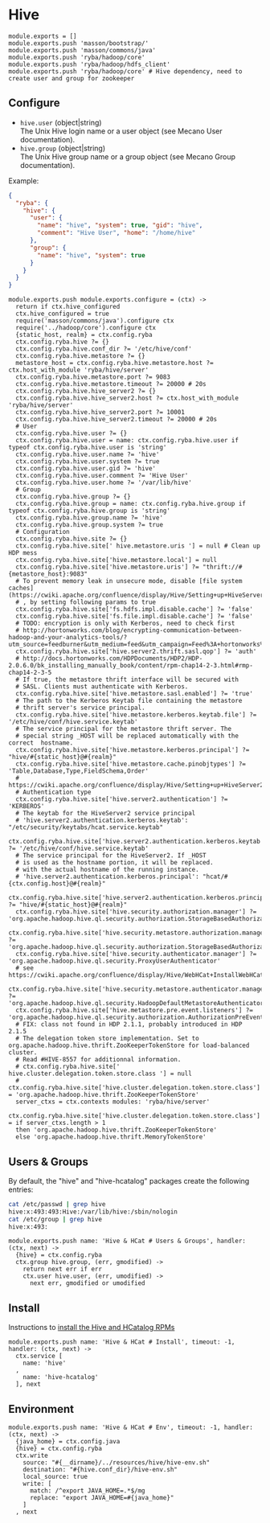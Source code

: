 
# Hive

    module.exports = []
    module.exports.push 'masson/bootstrap/'
    module.exports.push 'masson/commons/java'
    module.exports.push 'ryba/hadoop/core'
    module.exports.push 'ryba/hadoop/hdfs_client'
    module.exports.push 'ryba/hadoop/core' # Hive dependency, need to create user and group for zookeeper

## Configure

*   `hive.user` (object|string)   
    The Unix Hive login name or a user object (see Mecano User documentation).   
*   `hive.group` (object|string)   
    The Unix Hive group name or a group object (see Mecano Group documentation).   

Example:

```json
{
  "ryba": {
    "hive": {
      "user": {
        "name": "hive", "system": true, "gid": "hive",
        "comment": "Hive User", "home": "/home/hive"
      },
      "group": {
        "name": "hive", "system": true
      }
    }
  }
}
```

    module.exports.push module.exports.configure = (ctx) ->
      return if ctx.hive_configured
      ctx.hive_configured = true
      require('masson/commons/java').configure ctx
      require('../hadoop/core').configure ctx
      {static_host, realm} = ctx.config.ryba
      ctx.config.ryba.hive ?= {}
      ctx.config.ryba.hive.conf_dir ?= '/etc/hive/conf'
      ctx.config.ryba.hive.metastore ?= {}
      metastore_host = ctx.config.ryba.hive.metastore.host ?= ctx.host_with_module 'ryba/hive/server'
      ctx.config.ryba.hive.metastore.port ?= 9083
      ctx.config.ryba.hive.metastore.timeout ?= 20000 # 20s
      ctx.config.ryba.hive.hive_server2 ?= {}
      ctx.config.ryba.hive.hive_server2.host ?= ctx.host_with_module 'ryba/hive/server'
      ctx.config.ryba.hive.hive_server2.port ?= 10001
      ctx.config.ryba.hive.hive_server2.timeout ?= 20000 # 20s
      # User
      ctx.config.ryba.hive.user ?= {}
      ctx.config.ryba.hive.user = name: ctx.config.ryba.hive.user if typeof ctx.config.ryba.hive.user is 'string'
      ctx.config.ryba.hive.user.name ?= 'hive'
      ctx.config.ryba.hive.user.system ?= true
      ctx.config.ryba.hive.user.gid ?= 'hive'
      ctx.config.ryba.hive.user.comment ?= 'Hive User'
      ctx.config.ryba.hive.user.home ?= '/var/lib/hive'
      # Group
      ctx.config.ryba.hive.group ?= {}
      ctx.config.ryba.hive.group = name: ctx.config.ryba.hive.group if typeof ctx.config.ryba.hive.group is 'string'
      ctx.config.ryba.hive.group.name ?= 'hive'
      ctx.config.ryba.hive.group.system ?= true
      # Configuration
      ctx.config.ryba.hive.site ?= {}
      ctx.config.ryba.hive.site[' hive.metastore.uris '] = null # Clean up HDP mess
      ctx.config.ryba.hive.site['hive.metastore.local'] = null
      ctx.config.ryba.hive.site['hive.metastore.uris'] ?= "thrift://#{metastore_host}:9083"
      # To prevent memory leak in unsecure mode, disable [file system caches](https://cwiki.apache.org/confluence/display/Hive/Setting+up+HiveServer2)
      # , by setting following params to true
      ctx.config.ryba.hive.site['fs.hdfs.impl.disable.cache'] ?= 'false'
      ctx.config.ryba.hive.site['fs.file.impl.disable.cache'] ?= 'false'
      # TODO: encryption is only with Kerberos, need to check first
      # http://hortonworks.com/blog/encrypting-communication-between-hadoop-and-your-analytics-tools/?utm_source=feedburner&utm_medium=feed&utm_campaign=Feed%3A+hortonworks%2Ffeed+%28Hortonworks+on+Hadoop%29
      ctx.config.ryba.hive.site['hive.server2.thrift.sasl.qop'] ?= 'auth'
      # http://docs.hortonworks.com/HDPDocuments/HDP2/HDP-2.0.6.0/bk_installing_manually_book/content/rpm-chap14-2-3.html#rmp-chap14-2-3-5
      # If true, the metastore thrift interface will be secured with
      # SASL. Clients must authenticate with Kerberos.
      ctx.config.ryba.hive.site['hive.metastore.sasl.enabled'] ?= 'true'
      # The path to the Kerberos Keytab file containing the metastore
      # thrift server's service principal.
      ctx.config.ryba.hive.site['hive.metastore.kerberos.keytab.file'] ?= '/etc/hive/conf/hive.service.keytab'
      # The service principal for the metastore thrift server. The
      # special string _HOST will be replaced automatically with the correct  hostname.
      ctx.config.ryba.hive.site['hive.metastore.kerberos.principal'] ?= "hive/#{static_host}@#{realm}"
      ctx.config.ryba.hive.site['hive.metastore.cache.pinobjtypes'] ?= 'Table,Database,Type,FieldSchema,Order'
      # https://cwiki.apache.org/confluence/display/Hive/Setting+up+HiveServer2
      # Authentication type
      ctx.config.ryba.hive.site['hive.server2.authentication'] ?= 'KERBEROS'
      # The keytab for the HiveServer2 service principal
      # 'hive.server2.authentication.kerberos.keytab': "/etc/security/keytabs/hcat.service.keytab"
      ctx.config.ryba.hive.site['hive.server2.authentication.kerberos.keytab'] ?= '/etc/hive/conf/hive.service.keytab'
      # The service principal for the HiveServer2. If _HOST
      # is used as the hostname portion, it will be replaced.
      # with the actual hostname of the running instance.
      # 'hive.server2.authentication.kerberos.principal': "hcat/#{ctx.config.host}@#{realm}"
      ctx.config.ryba.hive.site['hive.server2.authentication.kerberos.principal'] ?= "hive/#{static_host}@#{realm}"
      ctx.config.ryba.hive.site['hive.security.authorization.manager'] ?= 'org.apache.hadoop.hive.ql.security.authorization.StorageBasedAuthorizationProvider'
      ctx.config.ryba.hive.site['hive.security.metastore.authorization.manager'] ?= 'org.apache.hadoop.hive.ql.security.authorization.StorageBasedAuthorizationProvider'
      ctx.config.ryba.hive.site['hive.security.authenticator.manager'] ?= 'org.apache.hadoop.hive.ql.security.ProxyUserAuthenticator'
      # see https://cwiki.apache.org/confluence/display/Hive/WebHCat+InstallWebHCat
      ctx.config.ryba.hive.site['hive.security.metastore.authenticator.manager'] ?= 'org.apache.hadoop.hive.ql.security.HadoopDefaultMetastoreAuthenticator'
      ctx.config.ryba.hive.site['hive.metastore.pre.event.listeners'] ?= 'org.apache.hadoop.hive.ql.security.authorization.AuthorizationPreEventListener'
      # FIX: class not found in HDP 2.1.1, probably introduced in HDP 2.1.5
      # The delegation token store implementation. Set to org.apache.hadoop.hive.thrift.ZooKeeperTokenStore for load-balanced cluster.
      # Read #HIVE-8557 for additionnal information.
      # ctx.config.ryba.hive.site[' hive.cluster.delegation.token.store.class '] = null
      # ctx.config.ryba.hive.site['hive.cluster.delegation.token.store.class'] = 'org.apache.hadoop.hive.thrift.ZooKeeperTokenStore'
      server_ctxs = ctx.contexts modules: 'ryba/hive/server'
      ctx.config.ryba.hive.site['hive.cluster.delegation.token.store.class'] = if server_ctxs.length > 1
      then 'org.apache.hadoop.hive.thrift.ZooKeeperTokenStore'
      else 'org.apache.hadoop.hive.thrift.MemoryTokenStore'

## Users & Groups

By default, the "hive" and "hive-hcatalog" packages create the following
entries:

```bash
cat /etc/passwd | grep hive
hive:x:493:493:Hive:/var/lib/hive:/sbin/nologin
cat /etc/group | grep hive
hive:x:493:
```

    module.exports.push name: 'Hive & HCat # Users & Groups', handler: (ctx, next) ->
      {hive} = ctx.config.ryba
      ctx.group hive.group, (err, gmodified) ->
        return next err if err
        ctx.user hive.user, (err, umodified) ->
          next err, gmodified or umodified

## Install

Instructions to [install the Hive and HCatalog RPMs](http://docs.hortonworks.com/HDPDocuments/HDP1/HDP-1.2.3/bk_installing_manually_book/content/rpm-chap6-1.html)

    module.exports.push name: 'Hive & HCat # Install', timeout: -1, handler: (ctx, next) ->
      ctx.service [
        name: 'hive'
      ,
        name: 'hive-hcatalog'
      ], next

## Environment

    module.exports.push name: 'Hive & HCat # Env', timeout: -1, handler: (ctx, next) ->
      {java_home} = ctx.config.java
      {hive} = ctx.config.ryba
      ctx.write
        source: "#{__dirname}/../resources/hive/hive-env.sh"
        destination: "#{hive.conf_dir}/hive-env.sh"
        local_source: true
        write: [
          match: /^export JAVA_HOME=.*$/mg
          replace: "export JAVA_HOME=#{java_home}"
        ]
      , next



